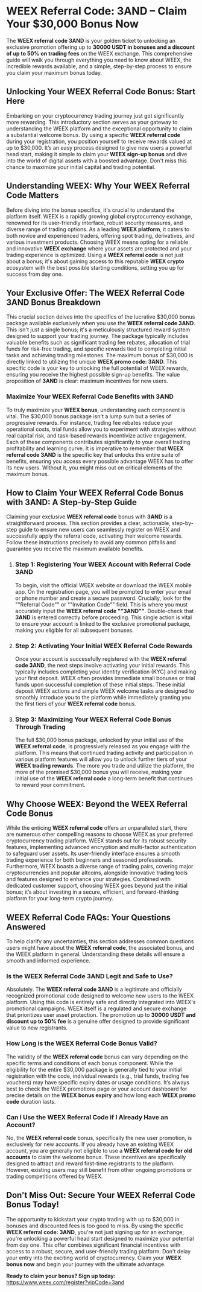 <h1>WEEX Referral Code: 3AND – Claim Your $30,000 Bonus Now</h1>
<p>The <b>WEEX referral code 3AND</b> is your golden ticket to unlocking an exclusive promotion offering up to <b>30000 USDT in bonuses and a discount of up to 50% on trading fees</b> on the WEEX exchange. This comprehensive guide will walk you through everything you need to know about WEEX, the incredible rewards available, and a simple, step-by-step process to ensure you claim your maximum bonus today.</p>
<h2>Unlocking Your WEEX Referral Code Bonus: Start Here</h2>
<p>Embarking on your cryptocurrency trading journey just got significantly more rewarding. This introductory section serves as your gateway to understanding the WEEX platform and the exceptional opportunity to claim a substantial welcome bonus. By using a specific <b>WEEX referral code</b> during your registration, you position yourself to receive rewards valued at up to $30,000. It’s an easy process designed to give new users a powerful head start, making it simple to claim your <b>WEEX sign-up bonus</b> and dive into the world of digital assets with a boosted advantage. Don't miss this chance to maximize your initial capital and trading potential.</p>
<h2>Understanding WEEX: Why Your WEEX Referral Code Matters</h2>
<p>Before diving into the bonus specifics, it's crucial to understand the platform itself. WEEX is a rapidly growing global cryptocurrency exchange, renowned for its user-friendly interface, robust security measures, and diverse range of trading options. As a leading <b>WEEX platform</b>, it caters to both novice and experienced traders, offering spot trading, derivatives, and various investment products. Choosing WEEX means opting for a reliable and innovative <b>WEEX exchange</b> where your assets are protected and your trading experience is optimized. Using a <b>WEEX referral code</b> is not just about a bonus; it's about gaining access to this reputable <b>WEEX crypto</b> ecosystem with the best possible starting conditions, setting you up for success from day one.</p>
<h2>Your Exclusive Offer: The WEEX Referral Code 3AND Bonus Breakdown</h2>
<p>This crucial section delves into the specifics of the lucrative $30,000 bonus package available exclusively when you use the <b>WEEX referral code 3AND</b>. This isn't just a single bonus; it's a meticulously structured reward system designed to support your trading journey. The package typically includes valuable benefits such as significant trading fee rebates, allocation of trial funds for risk-free trading, and specific rewards tied to completing initial tasks and achieving trading milestones. The maximum bonus of $30,000 is directly linked to utilizing the unique <b>WEEX promo code: 3AND</b>. This specific code is your key to unlocking the full potential of WEEX rewards, ensuring you receive the highest possible sign-up benefits. The value proposition of <b>3AND</b> is clear: maximum incentives for new users.</p>
<h3>Maximize Your WEEX Referral Code Benefits with 3AND</h3>
<p>To truly maximize your <b>WEEX bonus</b>, understanding each component is vital. The $30,000 bonus package isn't a lump sum but a series of progressive rewards. For instance, trading fee rebates reduce your operational costs, trial funds allow you to experiment with strategies without real capital risk, and task-based rewards incentivize active engagement. Each of these components contributes significantly to your overall trading profitability and learning curve. It is imperative to remember that <b>WEEX referral code 3AND</b> is the specific key that unlocks this entire suite of benefits, ensuring you access every possible advantage WEEX has to offer its new users. Without it, you might miss out on critical elements of the maximum bonus.</p>
<h2>How to Claim Your WEEX Referral Code Bonus with 3AND: A Step-by-Step Guide</h2>
<p>Claiming your exclusive <b>WEEX referral code</b> bonus with <b>3AND</b> is a straightforward process. This section provides a clear, actionable, step-by-step guide to ensure new users can seamlessly register on WEEX and successfully apply the referral code, activating their welcome rewards. Follow these instructions precisely to avoid any common pitfalls and guarantee you receive the maximum available benefits.</p>
<ol>
<li>
<h3>Step 1: Registering Your WEEX Account with Referral Code 3AND</h3>
<p>To begin, visit the official WEEX website or download the WEEX mobile app. On the registration page, you will be prompted to enter your email or phone number and create a secure password. Crucially, look for the ""Referral Code"" or ""Invitation Code"" field. This is where you must accurately input the <b>WEEX referral code ""3AND""</b>. Double-check that <b>3AND</b> is entered correctly before proceeding. This single action is vital to ensure your account is linked to the exclusive promotional package, making you eligible for all subsequent bonuses.</p>
</li>
<li>
<h3>Step 2: Activating Your Initial WEEX Referral Code Rewards</h3>
<p>Once your account is successfully registered with the <b>WEEX referral code 3AND</b>, the next steps involve activating your initial rewards. This typically includes completing your identity verification (KYC) and making your first deposit. WEEX often provides immediate small bonuses or trial funds upon successful completion of these initial steps. These initial deposit WEEX actions and simple WEEX welcome tasks are designed to smoothly introduce you to the platform while immediately granting you the first tiers of your <b>WEEX referral code</b> bonus.</p>
</li>
<li>
<h3>Step 3: Maximizing Your WEEX Referral Code Bonus Through Trading</h3>
<p>The full $30,000 bonus package, unlocked by your initial use of the <b>WEEX referral code</b>, is progressively released as you engage with the platform. This means that continued trading activity and participation in various platform features will allow you to unlock further tiers of your <b>WEEX trading rewards</b>. The more you trade and utilize the platform, the more of the promised $30,000 bonus you will receive, making your initial use of the <b>WEEX referral code</b> a long-term benefit that continues to reward your commitment.</p>
</li>
</ol>
<h2>Why Choose WEEX: Beyond the WEEX Referral Code Bonus</h2>
<p>While the enticing <b>WEEX referral code</b> offers an unparalleled start, there are numerous other compelling reasons to choose WEEX as your preferred cryptocurrency trading platform. WEEX stands out for its robust security features, implementing advanced encryption and multi-factor authentication to safeguard user assets. Its user-friendly interface ensures a smooth trading experience for both beginners and seasoned professionals. Furthermore, WEEX boasts a diverse range of trading pairs, covering major cryptocurrencies and popular altcoins, alongside innovative trading tools and features designed to enhance your strategies. Combined with dedicated customer support, choosing WEEX goes beyond just the initial bonus; it’s about investing in a secure, efficient, and forward-thinking platform for your long-term crypto journey.</p>
<h2>WEEX Referral Code FAQs: Your Questions Answered</h2>
<p>To help clarify any uncertainties, this section addresses common questions users might have about the <b>WEEX referral code</b>, the associated bonus, and the WEEX platform in general. Understanding these details will ensure a smooth and informed experience.</p>
<h3>Is the WEEX Referral Code 3AND Legit and Safe to Use?</h3>
<p>Absolutely. The <b>WEEX referral code 3AND</b> is a legitimate and officially recognized promotional code designed to welcome new users to the WEEX platform. Using this code is entirely safe and directly integrated into WEEX's promotional campaigns. WEEX itself is a regulated and secure exchange that prioritizes user asset protection. The promotion up to <b>30000 USDT and discount up to 50% fee</b> is a genuine offer designed to provide significant value to new registrants.</p>
<h3>How Long is the WEEX Referral Code Bonus Valid?</h3>
<p>The validity of the <b>WEEX referral code</b> bonus can vary depending on the specific terms and conditions of each bonus component. While the eligibility for the entire $30,000 package is generally tied to your initial registration with the code, individual rewards (e.g., trial funds, trading fee vouchers) may have specific expiry dates or usage conditions. It’s always best to check the WEEX promotions page or your account dashboard for precise details on the <b>WEEX bonus expiry</b> and how long each <b>WEEX promo code</b> duration lasts.</p>
<h3>Can I Use the WEEX Referral Code if I Already Have an Account?</h3>
<p>No, the <b>WEEX referral code</b> bonus, specifically the new user promotion, is exclusively for new accounts. If you already have an existing WEEX account, you are generally not eligible to use a <b>WEEX referral code for old accounts</b> to claim the welcome bonus. These incentives are specifically designed to attract and reward first-time registrants to the platform. However, existing users may still benefit from other ongoing promotions or trading competitions offered by WEEX.</p>
<h2>Don't Miss Out: Secure Your WEEX Referral Code Bonus Today!</h2>
<p>The opportunity to kickstart your crypto trading with up to $30,000 in bonuses and discounted fees is too good to miss. By using the specific <b>WEEX referral code: 3AND</b>, you're not just signing up for an exchange; you're unlocking a powerful head start designed to maximize your potential from day one. This offer combines significant financial incentives with access to a robust, secure, and user-friendly trading platform. Don't delay your entry into the exciting world of cryptocurrency. Claim your <b>WEEX bonus now</b> and begin your journey with the ultimate advantage.</p>
<p><b>Ready to claim your bonus? Sign up today:</b> <a href=""https://www.weex.com/register?vipCode=3and"">https://www.weex.com/register?vipCode=3and</a></p>
